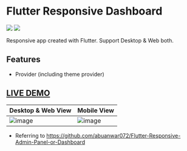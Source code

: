 # Flutter Responsive Dashboard
<img src="https://img.shields.io/badge/Dart-0175C2?style=flat-square&logo=Dart&logoColor=white"/>  <img src="https://img.shields.io/badge/Flutter-02569B?style=flat-square&logo=Flutter&logoColor=white"/>

Responsive app created with Flutter.
Support Desktop & Web both.

## Features
- Provider (including theme provider)

## [LIVE DEMO](https://flutter-responsive-dashb-6b370.web.app/#/)
|Desktop & Web View|Mobile View|
|------|---|
|![image](https://user-images.githubusercontent.com/83802425/164202475-4e76c137-576a-403d-adbd-5268e5a4b478.png)|![image](https://user-images.githubusercontent.com/83802425/164202189-1cfd9266-250e-4385-96e3-76603c06c071.png)|

- Referring to https://github.com/abuanwar072/Flutter-Responsive-Admin-Panel-or-Dashboard
